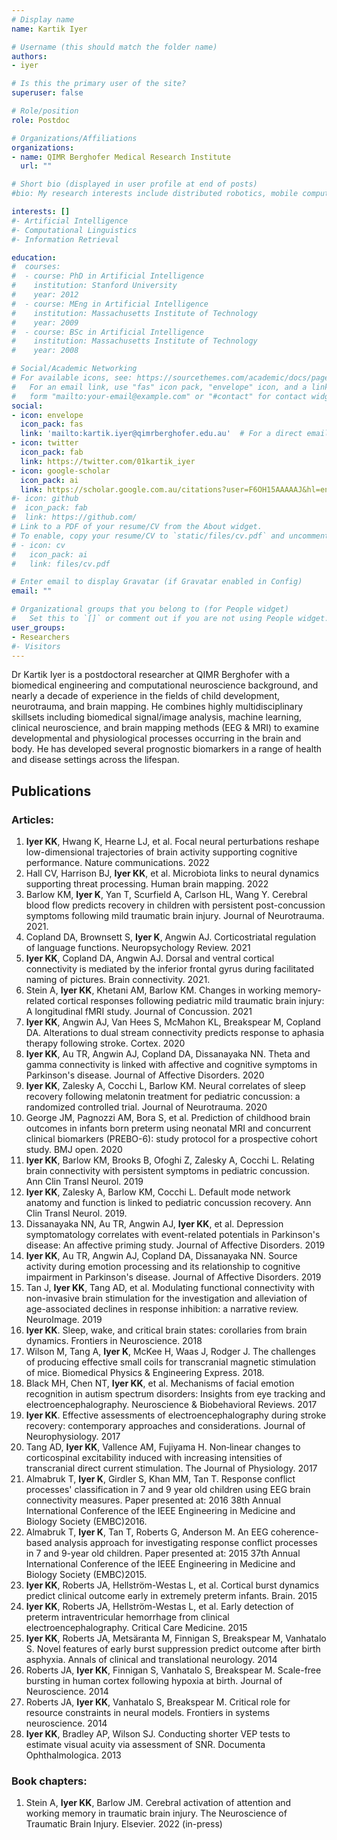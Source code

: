 ```yaml
---
# Display name
name: Kartik Iyer

# Username (this should match the folder name)
authors:
- iyer

# Is this the primary user of the site?
superuser: false

# Role/position
role: Postdoc

# Organizations/Affiliations
organizations:
- name: QIMR Berghofer Medical Research Institute
  url: ""

# Short bio (displayed in user profile at end of posts)
#bio: My research interests include distributed robotics, mobile computing and programmable matter.

interests: []
#- Artificial Intelligence
#- Computational Linguistics
#- Information Retrieval

education:
#  courses:
#  - course: PhD in Artificial Intelligence
#    institution: Stanford University
#    year: 2012
#  - course: MEng in Artificial Intelligence
#    institution: Massachusetts Institute of Technology
#    year: 2009
#  - course: BSc in Artificial Intelligence
#    institution: Massachusetts Institute of Technology
#    year: 2008

# Social/Academic Networking
# For available icons, see: https://sourcethemes.com/academic/docs/page-builder/#icons
#   For an email link, use "fas" icon pack, "envelope" icon, and a link in the
#   form "mailto:your-email@example.com" or "#contact" for contact widget.
social:
- icon: envelope
  icon_pack: fas
  link: 'mailto:kartik.iyer@qimrberghofer.edu.au'  # For a direct email link, use "mailto:test@example.org".
- icon: twitter
  icon_pack: fab
  link: https://twitter.com/01kartik_iyer
- icon: google-scholar
  icon_pack: ai
  link: https://scholar.google.com.au/citations?user=F6OH15AAAAAJ&hl=en
#- icon: github
#  icon_pack: fab
#  link: https://github.com/
# Link to a PDF of your resume/CV from the About widget.
# To enable, copy your resume/CV to `static/files/cv.pdf` and uncomment the lines below.
# - icon: cv
#   icon_pack: ai
#   link: files/cv.pdf

# Enter email to display Gravatar (if Gravatar enabled in Config)
email: ""

# Organizational groups that you belong to (for People widget)
#   Set this to `[]` or comment out if you are not using People widget.
user_groups:
- Researchers
#- Visitors
---
```


Dr Kartik Iyer is a postdoctoral researcher at QIMR Berghofer with a biomedical engineering and computational neuroscience background, 
and nearly a decade of experience in the fields of child development, neurotrauma, and brain mapping. 
He combines highly multidisciplinary skillsets including biomedical signal/image analysis, machine learning, clinical neuroscience, 
and brain mapping methods (EEG & MRI) to examine developmental and physiological processes occurring in the brain and body. 
He has developed several prognostic biomarkers in a range of health and disease settings across the lifespan.

## Publications
### Articles:

1. **Iyer KK**, Hwang K, Hearne LJ, et al. Focal neural perturbations reshape low-dimensional trajectories of brain activity supporting cognitive performance. Nature communications. 2022
1. Hall CV, Harrison BJ, **Iyer KK**, et al. Microbiota links to neural dynamics supporting threat processing. Human brain mapping. 2022
1. Barlow KM, **Iyer K**, Yan T, Scurfield A, Carlson HL, Wang Y. Cerebral blood flow predicts recovery in children with persistent post-concussion symptoms following mild traumatic brain injury. Journal of Neurotrauma. 2021.
1. Copland DA, Brownsett S, **Iyer K**, Angwin AJ. Corticostriatal regulation of language functions. Neuropsychology Review. 2021
1. **Iyer KK**, Copland DA, Angwin AJ. Dorsal and ventral cortical connectivity is mediated by the inferior frontal gyrus during facilitated naming of pictures. Brain connectivity. 2021.
1. Stein A, **Iyer KK**, Khetani AM, Barlow KM. Changes in working memory-related cortical responses following pediatric mild traumatic brain injury: A longitudinal fMRI study. Journal of Concussion. 2021
1. **Iyer KK**, Angwin AJ, Van Hees S, McMahon KL, Breakspear M, Copland DA. Alterations to dual stream connectivity predicts response to aphasia therapy following stroke. Cortex. 2020
1. **Iyer KK**, Au TR, Angwin AJ, Copland DA, Dissanayaka NN. Theta and gamma connectivity is linked with affective and cognitive symptoms in Parkinson's disease. Journal of Affective Disorders. 2020
1. **Iyer KK**, Zalesky A, Cocchi L, Barlow KM. Neural correlates of sleep recovery following melatonin treatment for pediatric concussion: a randomized controlled trial. Journal of Neurotrauma. 2020
1. George JM, Pagnozzi AM, Bora S, et al. Prediction of childhood brain outcomes in infants born preterm using neonatal MRI and concurrent clinical biomarkers (PREBO-6): study protocol for a prospective cohort study. BMJ open. 2020
1. **Iyer KK**, Barlow KM, Brooks B, Ofoghi Z, Zalesky A, Cocchi L. Relating brain connectivity with persistent symptoms in pediatric concussion. Ann Clin Transl Neurol. 2019
1. **Iyer KK**, Zalesky A, Barlow KM, Cocchi L. Default mode network anatomy and function is linked to pediatric concussion recovery. Ann Clin Transl Neurol. 2019.
1. Dissanayaka NN, Au TR, Angwin AJ, **Iyer KK**, et al. Depression symptomatology correlates with event-related potentials in Parkinson's disease: An affective priming study. Journal of Affective Disorders. 2019
1. **Iyer KK**, Au TR, Angwin AJ, Copland DA, Dissanayaka NN. Source activity during emotion processing and its relationship to cognitive impairment in Parkinson's disease. Journal of Affective Disorders. 2019
1. Tan J, **Iyer KK**, Tang AD, et al. Modulating functional connectivity with non-invasive brain stimulation for the investigation and alleviation of age-associated declines in response inhibition: a narrative review. NeuroImage. 2019
1. **Iyer KK**. Sleep, wake, and critical brain states: corollaries from brain dynamics. Frontiers in Neuroscience. 2018
1. Wilson M, Tang A, **Iyer K**, McKee H, Waas J, Rodger J. The challenges of producing effective small coils for transcranial magnetic stimulation of mice. Biomedical Physics & Engineering Express. 2018.
1. Black MH, Chen NT, **Iyer KK**, et al. Mechanisms of facial emotion recognition in autism spectrum disorders: Insights from eye tracking and electroencephalography. Neuroscience & Biobehavioral Reviews. 2017
1. **Iyer KK**. Effective assessments of electroencephalography during stroke recovery: contemporary approaches and considerations. Journal of Neurophysiology. 2017
1. Tang AD, **Iyer KK**, Vallence AM, Fujiyama H. Non‐linear changes to corticospinal excitability induced with increasing intensities of transcranial direct current stimulation. The Journal of Physiology. 2017
1. Almabruk T, **Iyer K**, Girdler S, Khan MM, Tan T. Response conflict processes' classification in 7 and 9 year old children using EEG brain connectivity measures. Paper presented at: 2016 38th Annual International Conference of the IEEE Engineering in Medicine and Biology Society (EMBC)2016.
1. Almabruk T, **Iyer K**, Tan T, Roberts G, Anderson M. An EEG coherence-based analysis approach for investigating response conflict processes in 7 and 9-year old children. Paper presented at: 2015 37th Annual International Conference of the IEEE Engineering in Medicine and Biology Society (EMBC)2015.
1. **Iyer KK**, Roberts JA, Hellström-Westas L, et al. Cortical burst dynamics predict clinical outcome early in extremely preterm infants. Brain. 2015
1. **Iyer KK**, Roberts JA, Hellström-Westas L, et al. Early detection of preterm intraventricular hemorrhage from clinical electroencephalography. Critical Care Medicine. 2015
1. **Iyer KK**, Roberts JA, Metsäranta M, Finnigan S, Breakspear M, Vanhatalo S. Novel features of early burst suppression predict outcome after birth asphyxia. Annals of clinical and translational neurology. 2014
1. Roberts JA, **Iyer KK**, Finnigan S, Vanhatalo S, Breakspear M. Scale-free bursting in human cortex following hypoxia at birth. Journal of Neuroscience. 2014
1. Roberts JA, **Iyer KK**, Vanhatalo S, Breakspear M. Critical role for resource constraints in neural models. Frontiers in systems neuroscience. 2014
1. **Iyer KK**, Bradley AP, Wilson SJ. Conducting shorter VEP tests to estimate visual acuity via assessment of SNR. Documenta Ophthalmologica. 2013


### Book chapters:

1. Stein A, **Iyer KK**, Barlow JM. Cerebral activation of attention and working memory in traumatic    brain injury. The Neuroscience of Traumatic Brain Injury. Elsevier. 2022 (in-press)